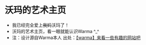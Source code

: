 # 沃玛的艺术主页
- 我已经完全爱上~~我妈~~沃玛了！
- 沃玛的艺术主页，看一眼就能认识Warma ^_^
- 注：设计源自Warma本人 出处：[【warma】来看一些有趣的网站吧](https://www.bilibili.com/video/av55541786?t=914.9)
